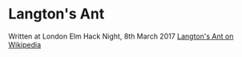Langton's Ant
=============

Written at London Elm Hack Night, 8th March 2017
[Langton's Ant on Wikipedia](https://en.wikipedia.org/wiki/Langton's_ant)
